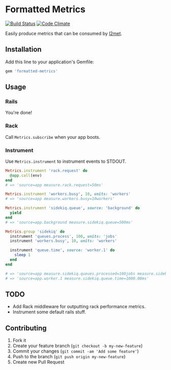 # Formatted Metrics

[![Build Status](https://travis-ci.org/remind101/formatted-metrics.png)](https://travis-ci.org/remind101/formatted-metrics) [![Code Climate](https://codeclimate.com/github/remind101/formatted-metrics.png)](https://codeclimate.com/github/remind101/formatted-metrics)

Easily produce metrics that can be consumed by [l2met](https://github.com/ryandotsmith/l2met).

## Installation

Add this line to your application's Gemfile:

```ruby
gem 'formatted-metrics'
```

## Usage

### Rails

You're done!

### Rack

Call `Metrics.subscribe` when your app boots.

### Instrument

Use `Metrics.instrument` to instrument events to STDOUT.

```ruby
Metrics.instrument 'rack.request' do
  @app.call(env)
end
# => 'source=app measure.rack.request=50ms'

Metrics.instrument 'workers.busy', 10, units: 'workers'
# => 'source=app measure.workers.busy=10workers'

Metrics.instrument 'sidekiq.queue', source: 'background' do
  yield
end
# => 'source=app.background measure.sidekiq.queue=500ms'

Metrics.group 'sidekiq' do
  instrument 'queues.process', 100, units: 'jobs'
  instrument 'workers.busy', 10, units: 'workers'

  instrument 'queue.time', source: 'worker.1' do
    sleep 1
  end
end

# => 'source=app measure.sidekiq.queues.processed=100jobs measure.sidekiq.workers.busy=10workers'
# => 'source=app.worker.1 measure.sidekiq.queue.time=1000.00ms'
```

## TODO

* Add Rack middleware for outputting rack performance metrics.
* Instrument some default rails stuff.

## Contributing

1. Fork it
2. Create your feature branch (`git checkout -b my-new-feature`)
3. Commit your changes (`git commit -am 'Add some feature'`)
4. Push to the branch (`git push origin my-new-feature`)
5. Create new Pull Request
